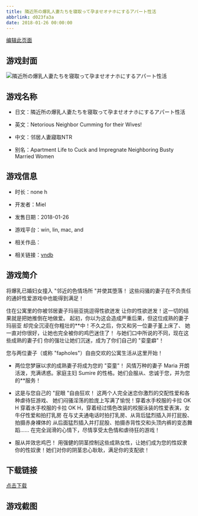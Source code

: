 ```yaml
---
title: 隣近所の爆乳人妻たちを寝取って孕ませオナホにするアパート性活
abbrlink: d023fa3a
date: 2018-01-26 00:00:00
---
```

[编辑此页面](https://github.com/ACG-3/ADV3-source/blob/main/source/_posts/games/%E9%9A%A3%E8%BF%91%E6%89%80%E3%81%AE%E7%88%86%E4%B9%B3%E4%BA%BA%E5%A6%BB%E3%81%9F%E3%81%A1%E3%82%92%E5%AF%9D%E5%8F%96%E3%81%A3%E3%81%A6%E5%AD%95%E3%81%BE%E3%81%9B%E3%82%AA%E3%83%8A%E3%83%9B%E3%81%AB%E3%81%99%E3%82%8B%E3%82%A2%E3%83%91%E3%83%BC%E3%83%88%E6%80%A7%E6%B4%BB.md)

## 游戏封面

![隣近所の爆乳人妻たちを寝取って孕ませオナホにするアパート性活](https%3A//pan.timero.xyz/onedrive/img_lib_001/%E9%9A%A3%E8%BF%91%E6%89%80%E3%81%AE%E7%88%86%E4%B9%B3%E4%BA%BA%E5%A6%BB%E3%81%9F%E3%81%A1%E3%82%92%E5%AF%9D%E5%8F%96%E3%81%A3%E3%81%A6%E5%AD%95%E3%81%BE%E3%81%9B%E3%82%AA%E3%83%8A%E3%83%9B%E3%81%AB%E3%81%99%E3%82%8B%E3%82%A2%E3%83%91%E3%83%BC%E3%83%88%E6%80%A7%E6%B4%BB_cover.avif)


## 游戏名称

- 日文：隣近所の爆乳人妻たちを寝取って孕ませオナホにするアパート性活
- 英文：Netorious Neighbor Cumming for their Wives!
- 中文：邻居人妻寢取NTR

- 别名：Apartment Life to Cuck and Impregnate Neighboring Busty Married Women


## 游戏信息

- 时长：none h
- 开发者：Miel
- 发售日期：2018-01-26
- 游戏平台：win, lin, mac, and
- 相关作品：

- 相关链接：[vndb](https://vndb.org/v22469)


## 游戏简介

将爆乳已婚妇女撞入 "邻近的色情场所 "并使其堕落！
这些闷骚的妻子在不负责任的通奸性爱游戏中也能得到满足！

住在公寓里的你被邻居妻子玛丽亚挑逗得性欲迸发
让你的性欲迸发！这一切的结果就是把她推倒在地做爱。
起初，你以为这会造成严重后果，但这位成熟的妻子玛丽亚
却完全沉浸在你粗壮的**中！不久之后，你又和另一位妻子堇上床了、
她一直对你很好，让她也完全被你的鸡巴迷住了！
与她们口中所说的不同，现在这些成熟的妻子们
你的强壮让她们沉迷，成为了你们自己的 "娈童癖"！

您与两位妻子（或称 "fapholes"）自由交欢的公寓生活从这里开始！

* 两位您梦寐以求的成熟妻子将成为您的 "娈童"！
风情万种的妻子 Maria 开朗活泼，充满诱惑。家庭主妇 Sumire
的性格。她们会服从、忠诚于您，并为您的**服务！

* 这是与您自己的 "屁眼 "自由狂欢！
这两个人完全迷恋你激烈的交配性爱和各种虐待狂游戏、
她们闷骚淫荡的脸庞上写满了愉悦！穿着水手校服的卡拉 OK H
穿着水手校服的卡拉 OK H，穿着经过情色改装的校服泳装的性爱表演，女牛仔性爱和拍打乳房
在与丈夫通电话时拍打乳房、从背后猛烈插入并打屁股、拍摄赤身裸体的
从后面猛烈插入并打屁股、拍摄赤背性交和头顶内裤的变态舞蹈......
在完全润滑的心情下，尽情享受太色情和虐待狂的游戏！

* 服从并效忠鸡巴！
用强健的阴茎控制这些成熟女性，让她们成为您的性奴隶
你的性奴隶！她们对你的阴茎忠心耿耿，满足你的支配欲！



## 下载链接

[点击下载](https://pan.timero.xyz/onedrive/adv_lib_001/%E9%9A%A3%E8%BF%91%E6%89%80%E3%81%AE%E7%88%86%E4%B9%B3%E4%BA%BA%E5%A6%BB%E3%81%9F%E3%81%A1%E3%82%92%E5%AF%9D%E5%8F%96%E3%81%A3%E3%81%A6%E5%AD%95%E3%81%BE%E3%81%9B%E3%82%AA%E3%83%8A%E3%83%9B%E3%81%AB%E3%81%99%E3%82%8B%E3%82%A2%E3%83%91%E3%83%BC%E3%83%88%E6%80%A7%E6%B4%BB)


## 游戏截图


